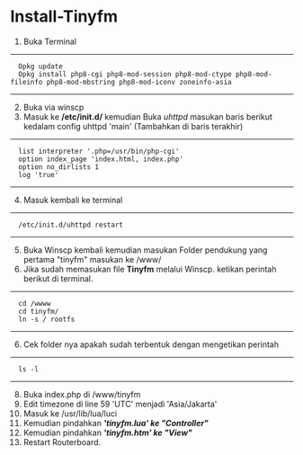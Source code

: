 # Install-Tinyfm

1. Buka Terminal
-----------------------------------
      Opkg update
      Opkg install php8-cgi php8-mod-session php8-mod-ctype php8-mod-fileinfo php8-mod-mbstring php8-mod-iconv zoneinfo-asia
-----------------------------------
2. Buka via winscp
3. Masuk ke **/etc/init.d/** kemudian Buka _uhttpd_ masukan baris berikut kedalam config uhttpd 'main' (Tambahkan di baris terakhir)
-----------------------------------
      list interpreter '.php=/usr/bin/php-cgi'
      option index_page 'index.html, index.php'
      option no_dirlists 1    
      log 'true'
-----------------------------------
4. Masuk kembali ke terminal
-----------------------------------
      /etc/init.d/uhttpd restart
-----------------------------------
5. Buka Winscp kembali kemudian masukan Folder pendukung yang pertama "tinyfm" masukan ke /www/
6. Jika sudah memasukan file **Tinyfm** melalui Winscp. ketikan perintah berikut di terminal.
-----------------------------------
      cd /wwww
      cd tinyfm/
      ln -s / rootfs
 -----------------------------------
6. Cek folder nya apakah sudah terbentuk dengan mengetikan perintah
-----------------------------------
      ls -l
 -----------------------------------
8. Buka index.php di /www/tinyfm
9. Edit timezone di line 59 'UTC' menjadi 'Asia/Jakarta'
10. Masuk ke /usr/lib/lua/luci
11. Kemudian pindahkan _**'tinyfm.lua' ke "Controller"**_
12. Kemudian pindahkan _**'tinyfm.htm' ke "View"**_
13. Restart Routerboard.

